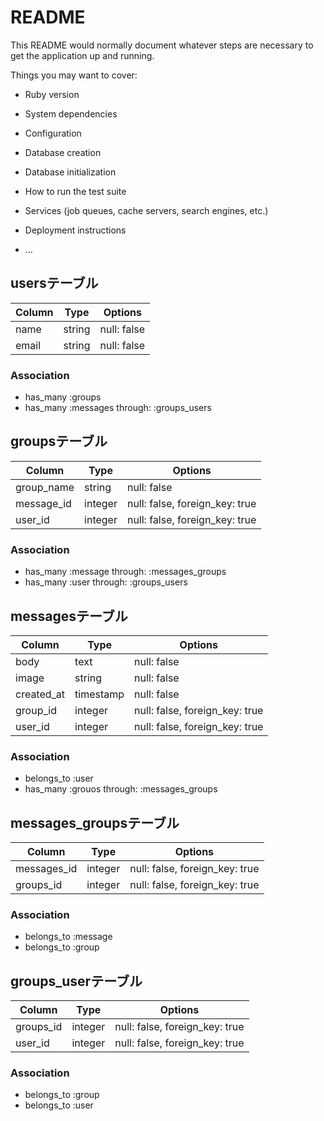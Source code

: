 # README

This README would normally document whatever steps are necessary to get the
application up and running.

Things you may want to cover:

* Ruby version

* System dependencies

* Configuration

* Database creation

* Database initialization

* How to run the test suite

* Services (job queues, cache servers, search engines, etc.)

* Deployment instructions

* ...

## usersテーブル

|Column|Type|Options|
|------|----|-------|
|name|string|null: false|
|email|string|null: false|

### Association

- has_many :groups
- has_many :messages through: :groups_users


## groupsテーブル

|Column|Type|Options|
|------|----|-------|
|group_name|string|null: false|
|message_id|integer|null: false, foreign_key: true|
|user_id|integer|null: false, foreign_key: true|

### Association

- has_many :message through: :messages_groups
- has_many :user through: :groups_users


## messagesテーブル

|Column|Type|Options|
|------|----|-------|
|body|text|null: false|
|image|string|null: false|
|created_at|timestamp|null: false|
|group_id|integer|null: false, foreign_key: true|
|user_id|integer|null: false, foreign_key: true|


### Association

- belongs_to :user
- has_many :grouos through: :messages_groups


## messages_groupsテーブル

|Column|Type|Options|
|------|----|-------|
|messages_id|integer|null: false, foreign_key: true|
|groups_id|integer|null: false, foreign_key: true|

### Association

- belongs_to :message
- belongs_to :group


## groups_userテーブル

|Column|Type|Options|
|------|----|-------|
|groups_id|integer|null: false, foreign_key: true|
|user_id|integer|null: false, foreign_key: true|

### Association

- belongs_to :group
- belongs_to :user
